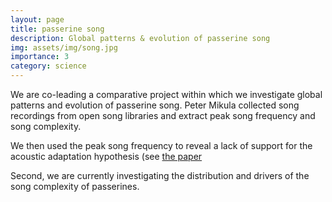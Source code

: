 ```yaml
---
layout: page
title: passerine song
description: Global patterns & evolution of passerine song
img: assets/img/song.jpg
importance: 3
category: science
---
```


We are co-leading a comparative project within which we investigate global patterns and evolution of passerine song. Peter Mikula collected song recordings from open song libraries and extract peak song frequency and song complexity.

We then used the peak song frequency to reveal a lack of support for the acoustic adaptation hypothesis (see <a href='https://doi.org/10.1111/ele.13662'>the paper</a> 

Second, we are currently investigating the distribution and drivers of the song complexity of passerines.